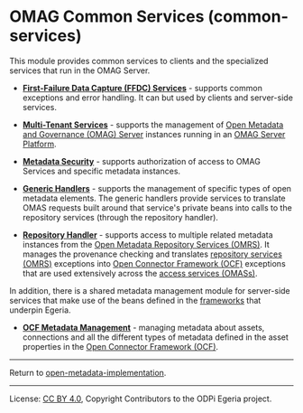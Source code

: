 <!-- SPDX-License-Identifier: CC-BY-4.0 -->
<!-- Copyright Contributors to the ODPi Egeria project. -->

# OMAG Common Services (common-services)

This module provides common services to clients and the specialized services that
run in the OMAG Server.

* **[First-Failure Data Capture (FFDC) Services](ffdc-services)** - supports common exceptions
and error handling.  It can but used by clients and server-side services.

* **[Multi-Tenant Services](multi-tenant)** - supports the management of
[Open Metadata and Governance (OMAG) Server](https://egeria-project.org/concepts/omag-server) instances
running in an [OMAG Server Platform](https://egeria-project.org/concepts/omag-server-platform).

* **[Metadata Security](metadata-security)** - supports authorization of access to OMAG Services and specific
metadata instances.

* **[Generic Handlers](generic-handlers)** - supports the management of specific types of open metadata elements.
The generic handlers provide services to translate OMAS requests built around that service's private beans into calls
to the repository services (through the repository handler).

* **[Repository Handler](repository-handler)** - supports access to multiple related metadata instances from the
[Open Metadata Repository Services (OMRS)](../repository-services).  It manages the provenance checking and
translates [repository services (OMRS)](../repository-services) exceptions into 
[Open Connector Framework (OCF)](../frameworks/open-connector-framework) exceptions that are
used extensively across the [access services (OMASs)](../access-services).

In addition, there is a shared metadata management module for
server-side services that make use of the beans defined in the [frameworks](../frameworks) that underpin Egeria.

* **[OCF Metadata Management](ocf-metadata-management)** - managing metadata about assets, connections and all the
different types of metadata defined in the asset properties in the [Open Connector Framework (OCF)](../frameworks/open-connector-framework).

----
Return to [open-metadata-implementation](..).

----
License: [CC BY 4.0](https://creativecommons.org/licenses/by/4.0/),
Copyright Contributors to the ODPi Egeria project.